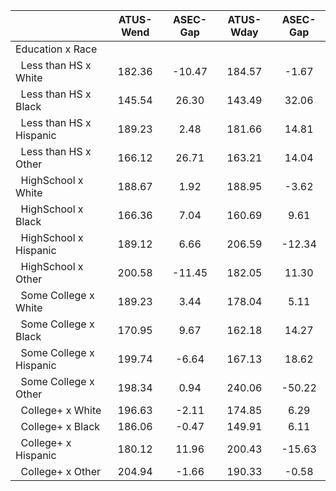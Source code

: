 
|                      |    ATUS-Wend |     ASEC-Gap |    ATUS-Wday |     ASEC-Gap |
| -------------------- | :----------: | :----------: | :----------: | :----------: |
| Education x Race     |              |              |              |              |
| &nbsp;&nbsp;Less than HS x White |       182.36 |       -10.47 |       184.57 |        -1.67 |
| &nbsp;&nbsp;Less than HS x Black |       145.54 |        26.30 |       143.49 |        32.06 |
| &nbsp;&nbsp;Less than HS x Hispanic |       189.23 |         2.48 |       181.66 |        14.81 |
| &nbsp;&nbsp;Less than HS x Other |       166.12 |        26.71 |       163.21 |        14.04 |
| &nbsp;&nbsp;HighSchool x White |       188.67 |         1.92 |       188.95 |        -3.62 |
| &nbsp;&nbsp;HighSchool x Black |       166.36 |         7.04 |       160.69 |         9.61 |
| &nbsp;&nbsp;HighSchool x Hispanic |       189.12 |         6.66 |       206.59 |       -12.34 |
| &nbsp;&nbsp;HighSchool x Other |       200.58 |       -11.45 |       182.05 |        11.30 |
| &nbsp;&nbsp;Some College x White |       189.23 |         3.44 |       178.04 |         5.11 |
| &nbsp;&nbsp;Some College x Black |       170.95 |         9.67 |       162.18 |        14.27 |
| &nbsp;&nbsp;Some College x Hispanic |       199.74 |        -6.64 |       167.13 |        18.62 |
| &nbsp;&nbsp;Some College x Other |       198.34 |         0.94 |       240.06 |       -50.22 |
| &nbsp;&nbsp;College+ x White |       196.63 |        -2.11 |       174.85 |         6.29 |
| &nbsp;&nbsp;College+ x Black |       186.06 |        -0.47 |       149.91 |         6.11 |
| &nbsp;&nbsp;College+ x Hispanic |       180.12 |        11.96 |       200.43 |       -15.63 |
| &nbsp;&nbsp;College+ x Other |       204.94 |        -1.66 |       190.33 |        -0.58 |

